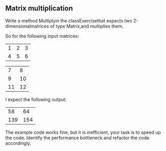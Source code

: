 ## Matrix multiplication
  
Write a method Multiplyin the classExercisethat expects two 2-dimensionalmatrices of type Matrix,and multiplies them.  
  
So for the following input matrices:  

| | | |
|-|-|-|
|1|2|3|
|4|5|6|
  
| | |
|-|-|
|7|8|
|9|10|
|11|12|

I expect the following output:  
  
| | |
|-|-|
|58|64|  
|139|154|  
  
The example code works fine, but it is inefficient, your task is to speed up the code. Identify the performance bottleneck and refactor the code accordingly.
